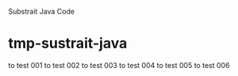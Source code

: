 Substrait Java Code
# tmp-sustrait-java

to test 001
to test 002
to test 003
to test 004
to test 005
to test 006
